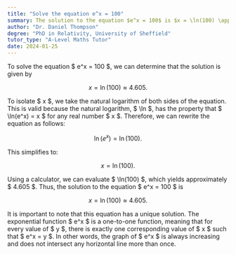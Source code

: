 ```yaml
---
title: "Solve the equation e^x = 100"
summary: The solution to the equation $e^x = 100$ is $x = \ln(100) \approx 4.605$.
author: "Dr. Daniel Thompson"
degree: "PhD in Relativity, University of Sheffield"
tutor_type: "A-Level Maths Tutor"
date: 2024-01-25
---
```


To solve the equation $ e^x = 100 $, we can determine that the solution is given by 

$$ 
x = \ln(100) \approx 4.605. 
$$

To isolate $ x $, we take the natural logarithm of both sides of the equation. This is valid because the natural logarithm, $ \ln $, has the property that $ \ln(e^x) = x $ for any real number $ x $. Therefore, we can rewrite the equation as follows:

$$ 
\ln(e^x) = \ln(100). 
$$

This simplifies to:

$$ 
x = \ln(100). 
$$

Using a calculator, we can evaluate $ \ln(100) $, which yields approximately $ 4.605 $. Thus, the solution to the equation $ e^x = 100 $ is 

$$ 
x = \ln(100) \approx 4.605. 
$$

It is important to note that this equation has a unique solution. The exponential function $ e^x $ is a one-to-one function, meaning that for every value of $ y $, there is exactly one corresponding value of $ x $ such that $ e^x = y $. In other words, the graph of $ e^x $ is always increasing and does not intersect any horizontal line more than once.
    